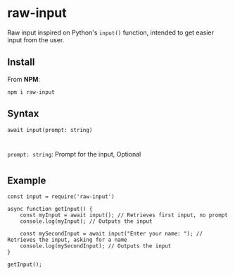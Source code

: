 # raw-input

Raw input inspired on Python's `input()` function, intended to get easier input from the user.

## Install

From **NPM**:

`npm i raw-input`

## Syntax

`await input(prompt: string)`

#

`prompt: string`: Prompt for the input, Optional

#

## Example

```
const input = require('raw-input')

async function getInput() {
    const myInput = await input(); // Retrieves first input, no prompt
    console.log(myInput); // Outputs the input

    const mySecondInput = await input("Enter your name: "); // Retrieves the input, asking for a name
    console.log(mySecondInput); // Outputs the input
}

getInput();

```
